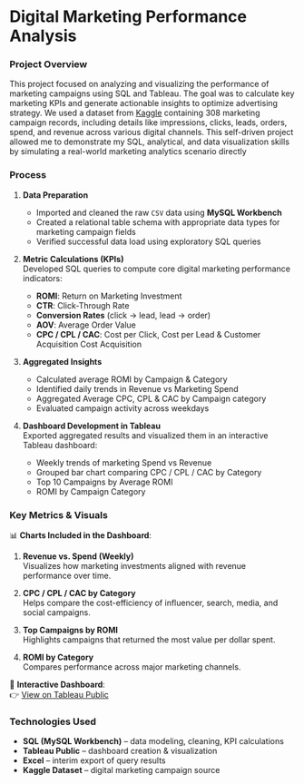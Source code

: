 # **Digital Marketing Performance Analysis**

### **Project Overview**

This project focused on analyzing and visualizing the performance of marketing campaigns using SQL and Tableau. The goal was to calculate key marketing KPIs and generate actionable insights to optimize advertising strategy.
We used a dataset from [Kaggle](https://www.kaggle.com/datasets/sinderpreet/analyze-the-marketing-spending/data) containing 308 marketing campaign records, including details like impressions, clicks, leads, orders, spend, and revenue across various digital channels. This self-driven project allowed me to demonstrate my SQL, analytical, and data visualization skills by simulating a real-world marketing analytics scenario directly


### **Process**

1. **Data Preparation**  
   - Imported and cleaned the raw `CSV` data using **MySQL Workbench**
   - Created a relational table schema with appropriate data types for marketing campaign fields
   - Verified successful data load using exploratory SQL queries

2. **Metric Calculations (KPIs)**  
   Developed SQL queries to compute core digital marketing performance indicators:
   - **ROMI**: Return on Marketing Investment  
   - **CTR**: Click-Through Rate  
   - **Conversion Rates** (click → lead, lead → order)  
   - **AOV**: Average Order Value  
   - **CPC / CPL / CAC**: Cost per Click, Cost per Lead & Customer Acquisition Cost Acquisition  

3. **Aggregated Insights**  
   - Calculated average ROMI by Campaign & Category
   - Identified daily trends in Revenue vs Marketing Spend
   - Aggregated Average CPC, CPL & CAC by Campaign category
   - Evaluated campaign activity across weekdays

4. **Dashboard Development in Tableau**  
   Exported aggregated results and visualized them in an interactive Tableau dashboard:
   - Weekly trends of marketing Spend vs Revenue
   - Grouped bar chart comparing CPC / CPL / CAC by Category
   - Top 10 Campaigns by Average ROMI
   - ROMI by Campaign Category


### **Key Metrics & Visuals**

📊 **Charts Included in the Dashboard**:

1. **Revenue vs. Spend (Weekly)**  
   Visualizes how marketing investments aligned with revenue performance over time.

2. **CPC / CPL / CAC by Category**  
   Helps compare the cost-efficiency of influencer, search, media, and social campaigns.

3. **Top Campaigns by ROMI**  
   Highlights campaigns that returned the most value per dollar spent.

4. **ROMI by Category**  
   Compares performance across major marketing channels.

🧭 **Interactive Dashboard**:  
👉 [View on Tableau Public](https://public.tableau.com/views/MarketingCampaignPerformanceDashboard_17511978417850/Dashboard1?:language=en-US&:sid=&:redirect=auth&:display_count=n&:origin=viz_share_link)


### **Technologies Used**

- **SQL (MySQL Workbench)** – data modeling, cleaning, KPI calculations  
- **Tableau Public** – dashboard creation & visualization  
- **Excel** – interim export of query results  
- **Kaggle Dataset** – digital marketing campaign source
